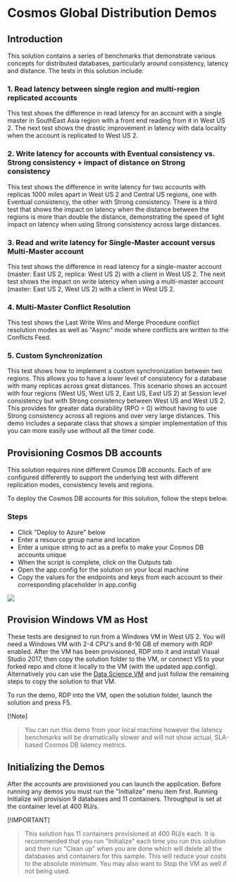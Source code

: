 # Cosmos Global Distribution Demos

## Introduction

This solution contains a series of benchmarks that demonstrate various concepts for distributed databases, particularly around consistency, latency and distance. The tests in this solution include:

### 1. Read latency between single region and multi-region replicated accounts

This test shows the difference in read latency for an account with a single master in SouthEast Asia region with a front end reading from it in West US 2. The next test shows the drastic improvement in latency with data locality when the account is replicated to West US 2.

### 2. Write latency for accounts with Eventual consistency vs. Strong consistency + impact of distance on Strong consistency

This test shows the difference in write latency for two accounts with replicas 1000 miles apart in West US 2 and Central US regions, one with Eventual consistency, the other with Strong consistency. There is a third test that shows the impact on latency when the distance between the regions is more than double the distance, demonstrating the speed of light impact on latency when using Strong consistency across large distances.

### 3. Read and write latency for Single-Master account versus Multi-Master account

This test shows the difference in read latency for a single-master account (master: East US 2, replica: West US 2) with a client in West US 2. The next test shows the impact on write latency when using a multi-master account (master: East US 2, West US 2) with a client in West US 2.

### 4. Multi-Master Conflict Resolution

This test shows the Last Write Wins and Merge Procedure conflict resolution modes as well as "Async" mode where conflicts are written to the Conflicts Feed.

### 5. Custom Synchronization

This test shows how to implement a custom synchronization between two regions. This allows you to have a lower level of consistency for a database with many replicas across great distances. This scenario shows an account with four regions (West US, West US 2, East US, East US 2) at Session level consistency but with Strong consistency between West US and West US 2. This provides for greater data durability (RPO = 0) without having to use Strong consistency across all regions and over very large distances. This demo includes a separate class that shows a simpler implementation of this you can more easily use without all the timer code.

## Provisioning Cosmos DB accounts

This solution requires nine different Cosmos DB accounts. Each of are configured differently to support the underlying test with different replication modes, consistency levels and regions.

To deploy the Cosmos DB accounts for this solution, follow the steps below.

### Steps

- Click "Deploy to Azure" below
- Enter a resource group name and location
- Enter a unique string to act as a prefix to make your Cosmos DB accounts unique
- When the script is complete, click on the Outputs tab
- Open the app.config for the solution on your local machine
- Copy the values for the endpoints and keys from each account to their corresponding placeholder in app.config

<a href="https://portal.azure.com/#create/Microsoft.Template/uri/https%3A%2F%2Fraw.githubusercontent.com%2Fmarkjbrown%2Fcosmos-global-distribution-demos%2Fmaster%2FCosmosGlobalDistDemos%2Fazuredeploy.json" target="_blank">
    <img src="http://azuredeploy.net/deploybutton.png"/>
</a>

## Provision Windows VM as Host

These tests are designed to run from a Windows VM in West US 2. You will need a Windows VM with 2-4 CPU's and 8-16 GB of memory with RDP enabled. After the VM has been provisioned, RDP into it and install Visual Studio 2017, then copy the solution folder to the VM, or connect VS to your forked repo and clone it locally to the VM (with the updated app.config). Alternatively you can use the [Data Science VM](https://ms.portal.azure.com/#create/microsoft-dsvm.dsvm-windowsserver-2016) and just follow the remaining steps to copy the solution to that VM.

To run the demo, RDP into the VM, open the solution folder, launch the solution and press F5.

[!Note]
> You can run this demo from your local machine however the latency benchmarks will be dramatically slower and will not show actual, SLA-based Cosmos DB latency metrics.

## Initializing the Demos

After the accounts are provisioned you can launch the application. Before running any demos you must run the "Initialize" menu item first. Running Initialize will provision 9 databases and 11 containers. Throughput is set at the container level at 400 RU/s.

[!IMPORTANT]
> This solution has 11 containers provisioned at 400 RU/s each. It is recommended that you run "Initialize" each time you run this solution and then run "Clean up" when you are done which will delete all the databases and containers for this sample. This will reduce your costs to the absolute minimum. You may also want to Stop the VM as well if not being used.

